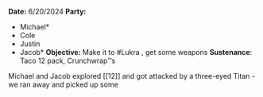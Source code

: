**Date:** 6/20/2024
**Party:**
- Michael*
- Cole
- Justin
- Jacob*
**Objective:** Make it to #Lukra , get some weapons
**Sustenance**: Taco 12 pack, Crunchwrap™s

Michael and Jacob explored [[12]] and got attacked by a three-eyed Titan - we ran away and picked up some


